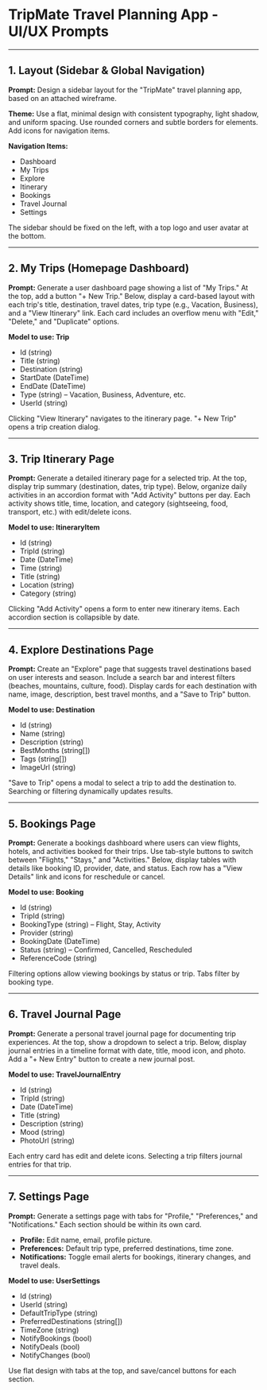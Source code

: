 # TripMate Travel Planning App - UI/UX Prompts


---

## 1. Layout (Sidebar & Global Navigation)

**Prompt:**
Design a sidebar layout for the "TripMate" travel planning app, based on an attached wireframe.

**Theme:** Use a flat, minimal design with consistent typography, light shadow, and uniform spacing. Use rounded corners and subtle borders for elements. Add icons for navigation items.

**Navigation Items:**
* Dashboard
* My Trips
* Explore
* Itinerary
* Bookings
* Travel Journal
* Settings

The sidebar should be fixed on the left, with a top logo and user avatar at the bottom.

---

## 2. My Trips (Homepage Dashboard)

**Prompt:**
Generate a user dashboard page showing a list of "My Trips." At the top, add a button "+ New Trip." Below, display a card-based layout with each trip's title, destination, travel dates, trip type (e.g., Vacation, Business), and a "View Itinerary" link. Each card includes an overflow menu with "Edit," "Delete," and "Duplicate" options.

**Model to use: Trip**
* Id (string)
* Title (string)
* Destination (string)
* StartDate (DateTime)
* EndDate (DateTime)
* Type (string) – Vacation, Business, Adventure, etc.
* UserId (string)

Clicking "View Itinerary" navigates to the itinerary page. "+ New Trip" opens a trip creation dialog.

---

## 3. Trip Itinerary Page

**Prompt:**
Generate a detailed itinerary page for a selected trip. At the top, display trip summary (destination, dates, trip type). Below, organize daily activities in an accordion format with "Add Activity" buttons per day. Each activity shows title, time, location, and category (sightseeing, food, transport, etc.) with edit/delete icons.

**Model to use: ItineraryItem**
* Id (string)
* TripId (string)
* Date (DateTime)
* Time (string)
* Title (string)
* Location (string)
* Category (string)

Clicking "Add Activity" opens a form to enter new itinerary items. Each accordion section is collapsible by date.

---

## 4. Explore Destinations Page

**Prompt:**
Create an "Explore" page that suggests travel destinations based on user interests and season. Include a search bar and interest filters (beaches, mountains, culture, food). Display cards for each destination with name, image, description, best travel months, and a "Save to Trip" button.

**Model to use: Destination**
* Id (string)
* Name (string)
* Description (string)
* BestMonths (string[])
* Tags (string[])
* ImageUrl (string)

"Save to Trip" opens a modal to select a trip to add the destination to. Searching or filtering dynamically updates results.

---

## 5. Bookings Page

**Prompt:**
Generate a bookings dashboard where users can view flights, hotels, and activities booked for their trips. Use tab-style buttons to switch between "Flights," "Stays," and "Activities." Below, display tables with details like booking ID, provider, date, and status. Each row has a "View Details" link and icons for reschedule or cancel.

**Model to use: Booking**
* Id (string)
* TripId (string)
* BookingType (string) – Flight, Stay, Activity
* Provider (string)
* BookingDate (DateTime)
* Status (string) – Confirmed, Cancelled, Rescheduled
* ReferenceCode (string)

Filtering options allow viewing bookings by status or trip. Tabs filter by booking type.

---

## 6. Travel Journal Page

**Prompt:**
Generate a personal travel journal page for documenting trip experiences. At the top, show a dropdown to select a trip. Below, display journal entries in a timeline format with date, title, mood icon, and photo. Add a "+ New Entry" button to create a new journal post.

**Model to use: TravelJournalEntry**
* Id (string)
* TripId (string)
* Date (DateTime)
* Title (string)
* Description (string)
* Mood (string)
* PhotoUrl (string)

Each entry card has edit and delete icons. Selecting a trip filters journal entries for that trip.

---

## 7. Settings Page

**Prompt:**
Generate a settings page with tabs for "Profile," "Preferences," and "Notifications." Each section should be within its own card.

* **Profile:** Edit name, email, profile picture.
* **Preferences:** Default trip type, preferred destinations, time zone.
* **Notifications:** Toggle email alerts for bookings, itinerary changes, and travel deals.

**Model to use: UserSettings**
* Id (string)
* UserId (string)
* DefaultTripType (string)
* PreferredDestinations (string[])
* TimeZone (string)
* NotifyBookings (bool)
* NotifyDeals (bool)
* NotifyChanges (bool)

Use flat design with tabs at the top, and save/cancel buttons for each section.
